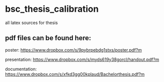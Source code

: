 bsc_thesis_calibration
======================

all latex sources for thesis

pdf files can be found here:
---
poster: 
https://www.dropbox.com/s/9pybrpebdg1stxs/poster.pdf?m

presentation: 
https://www.dropbox.com/s/myds619y38gorcl/handout.pdf?m

documentation: 
https://www.dropbox.com/s/xfkd3gg00kplaud/Bachelorthesis.pdf?m
